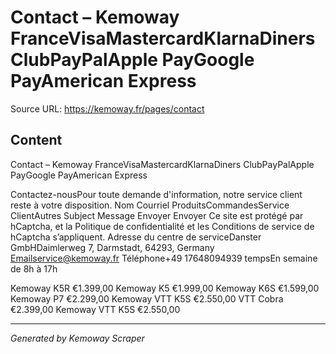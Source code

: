 # Contact – Kemoway FranceVisaMastercardKlarnaDiners ClubPayPalApple PayGoogle PayAmerican Express

Source URL: https://kemoway.fr/pages/contact

## Content

Contact – Kemoway FranceVisaMastercardKlarnaDiners ClubPayPalApple PayGoogle PayAmerican Express

Contactez-nousPour toute demande d'information, notre service client reste à votre disposition. Nom Courriel ProduitsCommandesService ClientAutres Subject Message Envoyer Envoyer Ce site est protégé par hCaptcha, et la Politique de confidentialité et les Conditions de service de hCaptcha s’appliquent. Adresse du centre de serviceDanster GmbHDaimlerweg 7, Darmstadt, 64293, Germany Emailservice@kemoway.fr Téléphone+49 17648094939 tempsEn semaine de 8h à 17h

Kemoway K5R €1.399,00 Kemoway K5 €1.999,00 Kemoway K6S €1.599,00 Kemoway P7 €2.299,00 Kemoway VTT K5S €2.550,00 VTT Cobra €2.399,00 Kemoway VTT K5S €2.550,00

---
*Generated by Kemoway Scraper*
